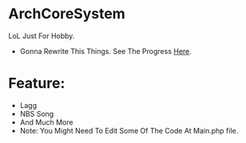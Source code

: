 # ArchCoreSystem

LoL Just For Hobby.

- Gonna Rewrite This Things. See The Progress [Here](https://github.com/ArchRPG/ArchCoreSystem/tree/Rewrite).

# Feature:

- Lagg
- NBS Song
- And Much More
- Note: You Might Need To Edit Some Of The Code At Main.php file.
